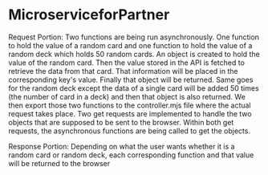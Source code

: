 # MicroserviceforPartner
Request Portion: Two functions are being run asynchronously. One function to hold the value of a random card and one function to hold the value of a random deck which holds 50 random cards. An object is created to hold the value of the random card. Then the value stored in the API is fetched to retrieve the data from that card. That information will be placed in the corresponding key's value. Finally that object will be returned. Same goes for the random deck except the data of a single card will be added 50 times (the number of card in a deck) and then that object is also returned. We then export those two functions to the controller.mjs file where the actual request takes place. Two get requests are implemented to handle the two objects that are supposed to be sent to the browser. Within both get requests, the asynchronous functions are being called to get the objects.

Response Portion: Depending on what the user wants whether it is a random card or random deck, each corresponding function and that value will be returned to the browser


